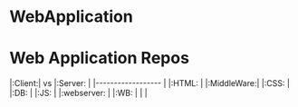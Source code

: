 # WebApplication

# Web Application Repos

|:Client:| vs |:Server:    |
|------------------        |
|:HTML:  |    |:MiddleWare:|
|:CSS:   |    |:DB:        |
|:JS:    |    |:webserver: |
|:WB:    |    |            |